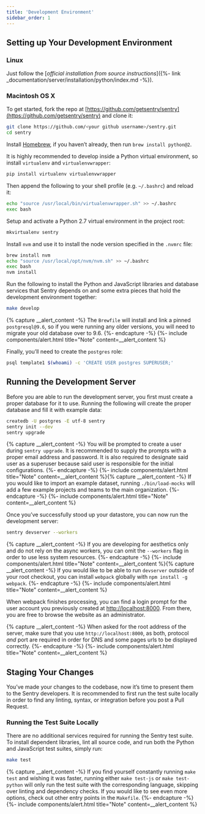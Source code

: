 ```yaml
---
title: 'Development Environment'
sidebar_order: 1
---
```


## Setting up Your Development Environment

### Linux

Just follow the [_official installation from source instructions_]({%- link _documentation/server/installation/python/index.md -%}).

### Macintosh OS X

To get started, fork the repo at [https://github.com/getsentry/sentry](https://github.com/getsentry/sentry) and clone it:

```bash
git clone https://github.com/<your github username>/sentry.git
cd sentry
```

Install [Homebrew](http://brew.sh), if you haven’t already, then run `brew install python@2`.

It is highly recommended to develop inside a Python virtual environment, so install `virtualenv` and `virtualenvwrapper`:

```bash
pip install virtualenv virtualenvwrapper
```

Then append the following to your shell profile (e.g. `~/.bashrc`) and reload it:

```bash
echo "source /usr/local/bin/virtualenvwrapper.sh" >> ~/.bashrc
exec bash
```

Setup and activate a Python 2.7 virtual environment in the project root:

```bash
mkvirtualenv sentry
```

Install `nvm` and use it to install the node version specified in the `.nvmrc` file:

```bash
brew install nvm
echo "source /usr/local/opt/nvm/nvm.sh" >> ~/.bashrc
exec bash
nvm install
```

Run the following to install the Python and JavaScript libraries and database services that Sentry depends on and some extra pieces that hold the development environment together:

```bash
make develop
```

{% capture __alert_content -%}
The `Brewfile` will install and link a pinned `postgresql@9.6`, so if you were running any older versions, you will need to migrate your old database over to 9.6.
{%- endcapture -%}
{%- include components/alert.html
  title="Note"
  content=__alert_content
%}

Finally, you’ll need to create the `postgres` role:

```bash
psql template1 $(whoami) -c 'CREATE USER postgres SUPERUSER;'
```

## Running the Development Server

Before you are able to run the development server, you first must create a proper database for it to use. Running the following will create the proper database and fill it with example data:

```bash
createdb -U postgres -E utf-8 sentry
sentry init --dev
sentry upgrade
```

{% capture __alert_content -%}
You will be prompted to create a user during `sentry upgrade`. It is recommended to supply the prompts with a proper email address and password. It is also required to designate said user as a superuser because said user is responsible for the initial configurations.
{%- endcapture -%}
{%- include components/alert.html
  title="Note"
  content=__alert_content
%}{% capture __alert_content -%}
If you would like to import an example dataset, running `./bin/load-mocks` will add a few example projects and teams to the main organization.
{%- endcapture -%}
{%- include components/alert.html
  title="Note"
  content=__alert_content
%}

Once you’ve successfully stood up your datastore, you can now run the development server:

```bash
sentry devserver --workers
```

{% capture __alert_content -%}
If you are developing for aesthetics only and do not rely on the async workers, you can omit the `--workers` flag in order to use less system resources.
{%- endcapture -%}
{%- include components/alert.html
  title="Note"
  content=__alert_content
%}{% capture __alert_content -%}
If you would like to be able to run `devserver` outside of your root checkout, you can install `webpack` globally with `npm install -g webpack`.
{%- endcapture -%}
{%- include components/alert.html
  title="Note"
  content=__alert_content
%}

When webpack finishes processing, you can find a login prompt for the user account you previously created at [http://localhost:8000](http://localhost:8000). From there, you are free to browse the website as an administrator.

{% capture __alert_content -%}
When asked for the root address of the server, make sure that you use `http://localhost:8000`, as both, protocol _and_ port are required in order for DNS and some pages urls to be displayed correctly.
{%- endcapture -%}
{%- include components/alert.html
  title="Note"
  content=__alert_content
%}

## Staging Your Changes

You’ve made your changes to the codebase, now it’s time to present them to the Sentry developers. It is recommended to first run the test suite locally in order to find any linting, syntax, or integration before you post a Pull Request.

### Running the Test Suite Locally

There are no additional services required for running the Sentry test suite. To install dependent libraries, lint all source code, and run both the Python and JavaScript test suites, simply run:

```bash
make test
```

{% capture __alert_content -%}
If you find yourself constantly running `make test` and wishing it was faster, running either `make test-js` or `make test-python` will only run the test suite with the corresponding language, skipping over linting and dependency checks. If you would like to see even more options, check out other entry points in the `Makefile`.
{%- endcapture -%}
{%- include components/alert.html
  title="Note"
  content=__alert_content
%}
